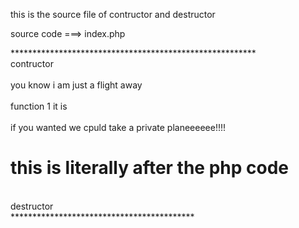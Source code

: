 this is the source file of contructor and destructor


source code ===>  index.php



<!DOCTYPE html>
<html>
<head>
	<title>hola</title>
</head>
<body>
********************************************************
	<br>contructor<br><br>you know i am just a flight away<br><br>function 1 it is<br>
<br>if you wanted we cpuld take a private planeeeeee!!!!<br>	<h1>this is literally after the php code</h1>
</body>
</html><br>destructor<br>  ******************************************
